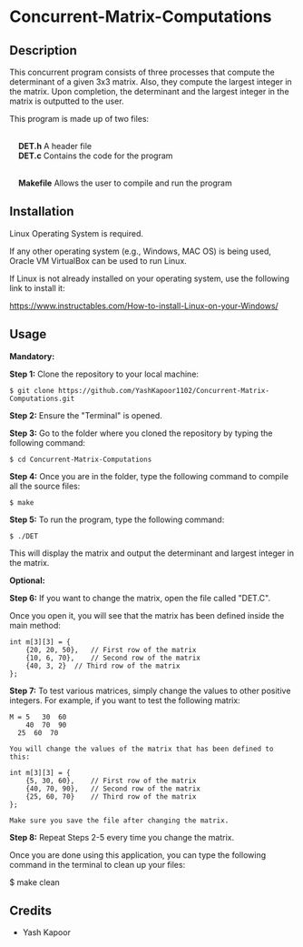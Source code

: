 # Concurrent-Matrix-Computations

## Description
This concurrent program consists of three processes that compute the determinant of a given 3x3 matrix.
Also, they compute the largest integer in the matrix. Upon completion, the determinant and the largest 
integer in the matrix is outputted to the user. 

This program is made up of two files:<br><br>
	
&nbsp;&nbsp;&nbsp;&nbsp;**DET.h**		A header file<br>
&nbsp;&nbsp;&nbsp;&nbsp;**DET.c**	 	Contains the code for the program<br><br>

&nbsp;&nbsp;&nbsp;&nbsp;**Makefile**	Allows the user to compile and run the program

## Installation
Linux Operating System is required. 

If any other operating system (e.g., Windows, MAC OS) is being used, Oracle VM VirtualBox can be used to run Linux.

If Linux is not already installed on your operating system, use the following link to install it:

https://www.instructables.com/How-to-install-Linux-on-your-Windows/

## Usage

**Mandatory:**

**Step 1:** Clone the repository to your local machine:
```
$ git clone https://github.com/YashKapoor1102/Concurrent-Matrix-Computations.git
```

**Step 2:** Ensure the "Terminal" is opened.

**Step 3:** Go to the folder where you cloned the repository by typing the following command:
```
$ cd Concurrent-Matrix-Computations
```

**Step 4:** Once you are in the folder, type the following command to compile all the source files:

	$ make

**Step 5:** To run the program, type the following command:

	$ ./DET

This will display the matrix and output the determinant and largest integer in the matrix.


**Optional:**

**Step 6:** If you want to change the matrix, open the file called "DET.C".

Once you open it, you will see that the matrix has been defined inside the main method:

 	int m[3][3] = {
		{20, 20, 50}, 	// First row of the matrix
		{10, 6, 70}, 	// Second row of the matrix
		{40, 3, 2}	// Third row of the matrix
	};

**Step 7:** To test various matrices, simply change the values to other positive integers. For example, 
	if you want to test the following matrix:
	
	M = 5   30  60
	    40  70  90
      25  60  70

	You will change the values of the matrix that has been defined to this:

	int m[3][3] = {
		{5, 30, 60}, 	// First row of the matrix
		{40, 70, 90}, 	// Second row of the matrix
		{25, 60, 70}	// Third row of the matrix
	};

	Make sure you save the file after changing the matrix.

**Step 8:** Repeat Steps 2-5 every time you change the matrix.


Once you are done using this application, you can type the following command in the terminal to clean up your files:

$ make clean


## Credits
- Yash Kapoor 
